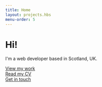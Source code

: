 ```yaml
---
title: Home
layout: projects.hbs
menu-order: 5
---
```


# Hi!  

I'm a web developer based in Scotland, UK.  

[View my work](https://www.nickhalstead.co.uk/projects/)  
[Read my CV](https://www.nickhalstead.co.uk/about/)  
[Get in touch](https://www.nickhalstead.co.uk/contact/)


